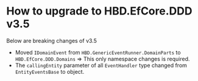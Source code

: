 # How to upgrade to HBD.EfCore.DDD v3.5

Below are breaking changes of v3.5

- Moved `IDomainEvent` from `HBD.GenericEventRunner.DomainParts` to `HBD.EfCore.DDD.Domains` => This only namespace changes is required.
- The `callingEntity` parameter of all `EventHandler` type changed from `EntityEventsBase` to object.